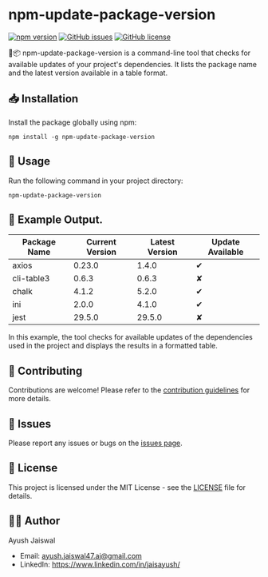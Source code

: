 # npm-update-package-version

[![npm version](https://badge.fury.io/js/npm-update-package-version.svg)](https://badge.fury.io/js/npm-update-package-version)
[![GitHub issues](https://img.shields.io/github/issues/jaisayush/npm-update-package-version)](https://github.com/jaisayush/npm-update-package-version/issues)
[![GitHub license](https://img.shields.io/github/license/jaisayush/npm-update-package-version)](https://github.com/jaisayush/npm-update-package-version/blob/main/LICENSE)

🔎📦 npm-update-package-version is a command-line tool that checks for available updates of your project's dependencies. It lists the package name and the latest version available in a table format.

## 📥 Installation

Install the package globally using npm:

```
npm install -g npm-update-package-version
```

## 🚀 Usage

Run the following command in your project directory:

```
npm-update-package-version
```

## 🌟 Example Output.

| Package Name | Current Version | Latest Version | Update Available |
| ------------ | --------------- | -------------- | ---------------- |
| axios        | 0.23.0          | 1.4.0          | ✔                |
| cli-table3   | 0.6.3           | 0.6.3          | ✘                |
| chalk        | 4.1.2           | 5.2.0          | ✔                |
| ini          | 2.0.0           | 4.1.0          | ✔                |
| jest         | 29.5.0          | 29.5.0         | ✘                |

In this example, the tool checks for available updates of the dependencies used in the project and displays the results in a formatted table.

## 🤝 Contributing

Contributions are welcome! Please refer to the [contribution guidelines](CONTRIBUTING.md) for more details.

## 🐛 Issues

Please report any issues or bugs on the [issues page](https://github.com/jaisayush/npm-update-package-version/issues).

## 📝 License

This project is licensed under the MIT License - see the [LICENSE](LICENSE) file for details.

## 👨‍💻 Author

Ayush Jaiswal

- Email: ayush.jaiswal47.aj@gmail.com
- LinkedIn: https://www.linkedin.com/in/jaisayush/
